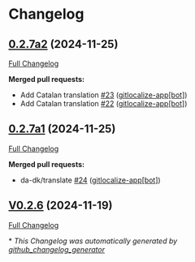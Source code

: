 # Changelog

## [0.2.7a2](https://github.com/OpenVoiceOS/ovos-skill-cmd/tree/0.2.7a2) (2024-11-25)

[Full Changelog](https://github.com/OpenVoiceOS/ovos-skill-cmd/compare/0.2.7a1...0.2.7a2)

**Merged pull requests:**

- Add Catalan translation [\#23](https://github.com/OpenVoiceOS/ovos-skill-cmd/pull/23) ([gitlocalize-app[bot]](https://github.com/apps/gitlocalize-app))
- Add Catalan translation [\#22](https://github.com/OpenVoiceOS/ovos-skill-cmd/pull/22) ([gitlocalize-app[bot]](https://github.com/apps/gitlocalize-app))

## [0.2.7a1](https://github.com/OpenVoiceOS/ovos-skill-cmd/tree/0.2.7a1) (2024-11-25)

[Full Changelog](https://github.com/OpenVoiceOS/ovos-skill-cmd/compare/V0.2.6...0.2.7a1)

**Merged pull requests:**

- da-dk/translate [\#24](https://github.com/OpenVoiceOS/ovos-skill-cmd/pull/24) ([gitlocalize-app[bot]](https://github.com/apps/gitlocalize-app))

## [V0.2.6](https://github.com/OpenVoiceOS/ovos-skill-cmd/tree/V0.2.6) (2024-11-19)

[Full Changelog](https://github.com/OpenVoiceOS/ovos-skill-cmd/compare/0.2.6...V0.2.6)



\* *This Changelog was automatically generated by [github_changelog_generator](https://github.com/github-changelog-generator/github-changelog-generator)*
